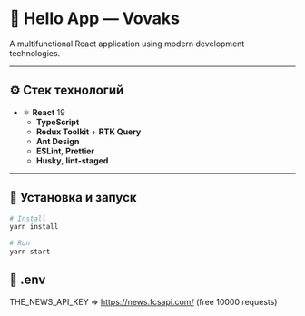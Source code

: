 # 👋 Hello App — Vovaks

A multifunctional React application using modern development technologies.

---

## ⚙️ Стек технологий

- ⚛ **React** 19
  - **TypeScript**
  - **Redux Toolkit** + **RTK Query**
  - **Ant Design**
  - **ESLint**, **Prettier**
  - **Husky**, **lint-staged**

---

## 🧪 Установка и запуск

```bash
# Install
yarn install

# Run
yarn start

```

## 🚀 .env 
THE_NEWS_API_KEY => https://news.fcsapi.com/ (free 10000 requests)


